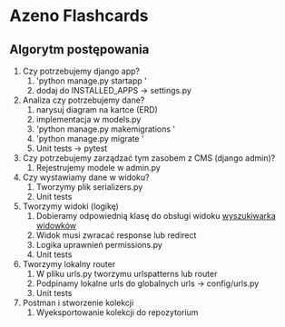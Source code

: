 # Azeno Flashcards

## Algorytm postępowania

1. Czy potrzebujemy django app?
   1. 'python manage.py startapp <nazwa>'
   2. dodaj do INSTALLED_APPS -> settings.py
2. Analiza czy potrzebujemy dane?
   1. narysuj diagram na kartce (ERD)
   2. implementacja w models.py
   3. 'python manage.py makemigrations <nazwa>'
   4. 'python manage.py migrate <nazwa>'
   5. Unit tests -> pytest
3. Czy potrzebujemy zarządzać tym zasobem z CMS (django admin)?
   1. Rejestrujemy modele w admin.py
4. Czy wystawiamy dane w widoku?
   1. Tworzymy plik serializers.py
   2. Unit tests
5. Tworzymy widoki (logikę)
   1. Dobieramy odpowiednią klasę do obsługi widoku [wyszukiwarka widowków](https://www.cdrf.co)
   2. Widok musi zwracać response lub redirect
   3. Logika uprawnień permissions.py
   4. Unit tests
6. Tworzymy lokalny router
   1. W pliku urls.py tworzymu urlspatterns lub router
   2. Podpinamy lokalne urls do globalnych urls -> config/urls.py
   3. Unit tests
7. Postman i stworzenie kolekcji
   1. Wyeksportowanie kolekcji do repozytorium 
